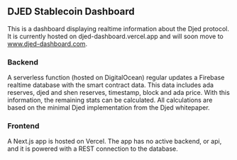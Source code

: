 
## DJED Stablecoin Dashboard

This is a dashboard displaying realtime information about the Djed protocol. It is currently hosted on djed-dashboard.vercel.app and will soon move to www.djed-dashboard.com. 

### Backend

A serverless function (hosted on DigitalOcean) regular updates a Firebase realtime database with the smart contract data. This data includes ada reserves, djed and shen reserves, timestamp, block and ada price. With this information, the remaining stats can be calculated. All calculations are based on the minimal Djed implementation from the Djed whitepaper. 

### Frontend

A Next.js app is hosted on Vercel. The app has no active backend, or api, and it is powered with a REST connection to the database. 